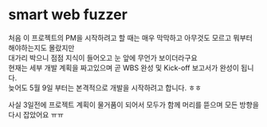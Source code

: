 # smart web fuzzer 

처음 이 프로젝트의 PM을 시작하려고 할 때는 매우 막막하고 아무것도 모르고 뭐부터 해야하는지도 몰랐지만  
대가리 박으니 점점 지식이 들어오고 눈 앞에 무언가 보이더라구요  
현재는 세부 개발 계획을 짜고있으며 곧 WBS 완성 및 Kick-off 보고서가 완성이 됩니다.  
늦어도 5월 9일 부터는 본격적으로 개발을 시작하려고 합니다. ㅎㅎ  
  
사실 3일전에 프로젝트 계획이 물거품이 되어서 모두가 함께 머리를 뜯으며 모든 방향을 다시 잡았어요 ㅠㅠ 
